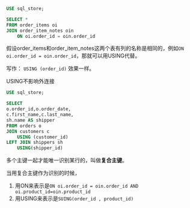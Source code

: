 
```sql
USE sql_store;

SELECT *
FROM order_items oi
JOIN order_item_notes oin
	ON oi.order_id = oin.order_id
```

假设order_items和order_item_notes这两个表有列的名称是相同的，例如`ON oi.order_id = oin.order_id`，那就可以用USING代替。

写作：
`USING (order_id)`
效果一样。

USING不影响外连接
```sql
USE sql_store;

SELECT 
o.order_id,o.order_date,
c.first_name,c.last_name,
sh.name AS shipper
FROM orders o
JOIN customers c
	USING (customer_id)
LEFT JOIN shippers sh
	USING(shipper_id)
```

多个主键一起才能唯一识别某行的，叫做**复合主键**。

当用复合主键作为识别的时候，
1. 用ON来表示是`ON oi.order_id = oin.order_id AND oi.product_id=oin.product_id`
2. 用USING来表示是`SUING(order_id , product_id)`